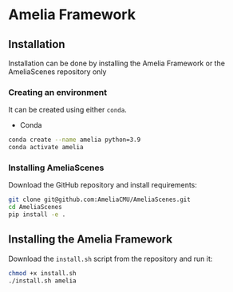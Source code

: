 # Amelia Framework

## Installation

Installation can be done by installing the Amelia Framework or the AmeliaScenes repository only

### Creating an environment

It can be created using either `conda`.

- Conda

```bash
conda create --name amelia python=3.9
conda activate amelia
```

### Installing AmeliaScenes

Download the GitHub repository and install requirements:

```bash
git clone git@github.com:AmeliaCMU/AmeliaScenes.git
cd AmeliaScenes
pip install -e .
```

## Installing the Amelia Framework

Download the `install.sh` script from the repository and run it:

```bash
chmod +x install.sh
./install.sh amelia
```
